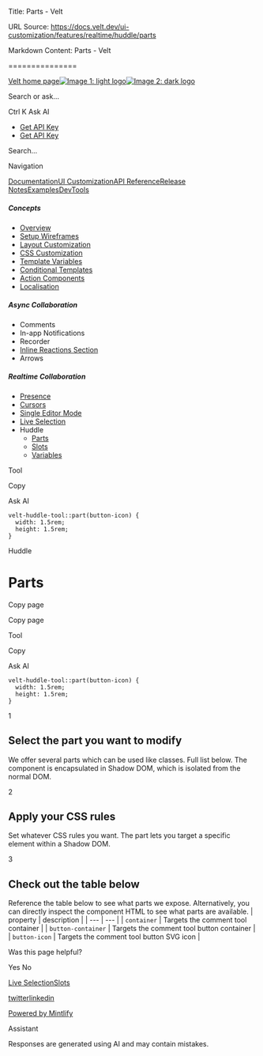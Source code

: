 Title: Parts - Velt

URL Source: https://docs.velt.dev/ui-customization/features/realtime/huddle/parts

Markdown Content:
Parts - Velt

===============

[Velt home page![Image 1: light logo](https://mintlify.s3.us-west-1.amazonaws.com/velt/velt-logo-big-light.png)![Image 2: dark logo](https://mintlify.s3.us-west-1.amazonaws.com/velt/velt-logo-big.png)](https://docs.velt.dev/)

Search or ask...

Ctrl K Ask AI

*   [Get API Key](https://console.velt.dev/)
*   [Get API Key](https://console.velt.dev/)

Search...

Navigation

[Documentation](https://docs.velt.dev/get-started/overview)[UI Customization](https://docs.velt.dev/ui-customization/overview)[API Reference](https://docs.velt.dev/api-reference/rest-apis/v2/organizations/add-organizations)[Release Notes](https://docs.velt.dev/release-notes/version-4/upgrade-guide)[Examples](https://velt.dev/examples)[DevTools](https://velt.dev/devtools)

##### Concepts

*   [Overview](https://docs.velt.dev/ui-customization/overview)
*   [Setup Wireframes](https://docs.velt.dev/ui-customization/setup)
*   [Layout Customization](https://docs.velt.dev/ui-customization/layout)
*   [CSS Customization](https://docs.velt.dev/ui-customization/styling)
*   [Template Variables](https://docs.velt.dev/ui-customization/template-variables)
*   [Conditional Templates](https://docs.velt.dev/ui-customization/conditional-templates)
*   [Action Components](https://docs.velt.dev/ui-customization/custom-action-component)
*   [Localisation](https://docs.velt.dev/ui-customization/localisation)

##### Async Collaboration

*   Comments
*   In-app Notifications
*   Recorder
*   [Inline Reactions Section](https://docs.velt.dev/ui-customization/features/async/inline-reactions)
*   Arrows

##### Realtime Collaboration

*   [Presence](https://docs.velt.dev/ui-customization/features/realtime/presence)
*   [Cursors](https://docs.velt.dev/ui-customization/features/realtime/cursors)
*   [Single Editor Mode](https://docs.velt.dev/ui-customization/features/realtime/single-editor-mode)
*   [Live Selection](https://docs.velt.dev/ui-customization/features/realtime/live-selection)
*   Huddle
    *   [Parts](https://docs.velt.dev/ui-customization/features/realtime/huddle/parts)
    *   [Slots](https://docs.velt.dev/ui-customization/features/realtime/huddle/slots)
    *   [Variables](https://docs.velt.dev/ui-customization/features/realtime/huddle/variables)

Tool

Copy

Ask AI

```
velt-huddle-tool::part(button-icon) {
  width: 1.5rem;
  height: 1.5rem;
}
```

Huddle

Parts
=====

Copy page

Copy page

Tool

Copy

Ask AI

```
velt-huddle-tool::part(button-icon) {
  width: 1.5rem;
  height: 1.5rem;
}
```

1

Select the part you want to modify
----------------------------------

We offer several parts which can be used like classes. Full list below. The component is encapsulated in Shadow DOM, which is isolated from the normal DOM.

2

Apply your CSS rules
--------------------

Set whatever CSS rules you want. The part lets you target a specific element within a Shadow DOM.

3

Check out the table below
-------------------------

Reference the table below to see what parts we expose. Alternatively, you can directly inspect the component HTML to see what parts are available.
| property | description |
| --- | --- |
| `container` | Targets the comment tool container |
| `button-container` | Targets the comment tool button container |
| `button-icon` | Targets the comment tool button SVG icon |

Was this page helpful?

Yes No

[Live Selection](https://docs.velt.dev/ui-customization/features/realtime/live-selection)[Slots](https://docs.velt.dev/ui-customization/features/realtime/huddle/slots)

[twitter](https://twitter.com/veltjs)[linkedin](https://www.linkedin.com/company/veltjs)

[Powered by Mintlify](https://mintlify.com/preview-request?utm_campaign=poweredBy&utm_medium=referral&utm_source=velt)

Assistant

Responses are generated using AI and may contain mistakes.
